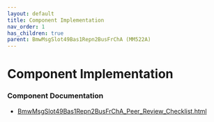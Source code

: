 ```yaml
---
layout: default
title: Component Implementation
nav_order: 1
has_children: true
parent: BmwMsgSlot49Bas1Repn2BusFrChA (MM522A)
---
```

# Component Implementation
### Component Documentation

- [BmwMsgSlot49Bas1Repn2BusFrChA_Peer_Review_Checklist.html](doc/BmwMsgSlot49Bas1Repn2BusFrChA_Peer_Review_Checklist.html)

